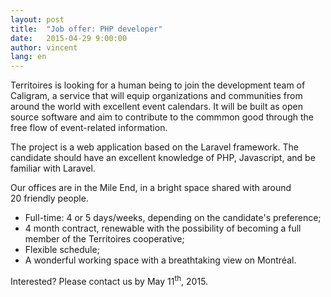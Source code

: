 ```yaml
---
layout: post
title:  "Job offer: PHP developer"
date:   2015-04-29 9:00:00
author: vincent
lang: en
---
```


Territoires is looking for a human being to join the development team of Caligram, a service that will equip organizations and communities from around the world with excellent event calendars. It will be built as open source software and aim to contribute to the commmon good through the free flow of event-related information.

The project is a web application based on the Laravel framework. The candidate should have an excellent knowledge of PHP, Javascript, and be familiar with Laravel.

Our offices are in the Mile End, in a bright space shared with around 20&nbsp;friendly people.

+ Full-time: 4 or 5 days/weeks, depending on the candidate's preference;
+ 4 month contract, renewable with the possibility of becoming a full member of the Territoires cooperative;
+ Flexible schedule;
+ A wonderful working space with a breathtaking view on Montréal.

Interested? Please contact us by May 11<sup>th</sup>, 2015.